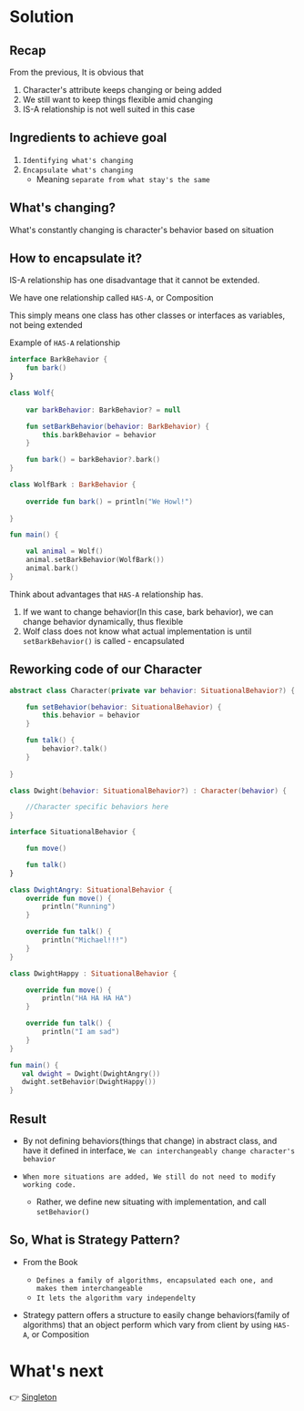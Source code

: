 # Solution

## Recap
From the previous, It is obvious that
1. Character's attribute keeps changing or being added
2. We still want to keep things flexible amid changing
3. IS-A relationship is not well suited in this case


## Ingredients to achieve goal
1. `Identifying what's changing`
2. `Encapsulate what's changing`
    - Meaning `separate from what stay's the same`
    

## What's changing?
What's constantly changing is character's behavior based on situation


## How to encapsulate it?
IS-A relationship has one disadvantage that it cannot be extended.

We have one relationship called `HAS-A`, or Composition

This simply means one class has other classes or interfaces as variables, not being extended

Example of `HAS-A` relationship
```kotlin
interface BarkBehavior {
    fun bark()
}

class Wolf{
    
    var barkBehavior: BarkBehavior? = null

    fun setBarkBehavior(behavior: BarkBehavior) {
        this.barkBehavior = behavior
    }

    fun bark() = barkBehavior?.bark()
}

class WolfBark : BarkBehavior {
    
    override fun bark() = println("We Howl!")
    
}

fun main() {

    val animal = Wolf()
    animal.setBarkBehavior(WolfBark())
    animal.bark()
}
```

Think about advantages that `HAS-A` relationship has.
1. If we want to change behavior(In this case, bark behavior), we can change behavior dynamically, thus flexible
2. Wolf class does not know what actual implementation is until `setBarkBehavior()` is called - encapsulated



## Reworking code of our Character
```kotlin
abstract class Character(private var behavior: SituationalBehavior?) {

    fun setBehavior(behavior: SituationalBehavior) {
        this.behavior = behavior
    }

    fun talk() {
        behavior?.talk()
    }
    
}
```

```kotlin
class Dwight(behavior: SituationalBehavior?) : Character(behavior) {

    //Character specific behaviors here
}

interface SituationalBehavior {

    fun move()

    fun talk()
}

class DwightAngry: SituationalBehavior {
    override fun move() {
        println("Running")
    }

    override fun talk() {
        println("Michael!!!")
    }
}

class DwightHappy : SituationalBehavior {

    override fun move() {
        println("HA HA HA HA")
    }

    override fun talk() {
        println("I am sad")
    }
}

fun main() {
   val dwight = Dwight(DwightAngry())
   dwight.setBehavior(DwightHappy())
}
```


## Result
- By not defining behaviors(things that change) in abstract class, and have it defined in interface,
`We can interchangeably change character's behavior`

- `When more situations are added, We still do not need to modify working code.`
   - Rather, we define new situating with implementation, and call `setBehavior()`
   





## So, What is Strategy Pattern?
- From the Book
   - `Defines a family of algorithms, encapsulated each one, and makes them interchangeable`
   - `It lets the algorithm vary independelty`

- Strategy pattern offers a structure to easily change
  behaviors(family of algorithms) that an object perform which vary from client
  by using `HAS-A`, or Composition




# What's next
:point_right: [Singleton](../../singleton)